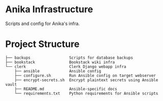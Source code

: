 # Anika Infrastructure

Scripts and config for Anika's infra.

# Project Structure

```
├── backups                 Scripts for database backups
├── bookstack               Bookstack wiki infra
└── clerk                   Clerk Django webapp infra
    ├── ansible             Ansible config
    ├── configure.sh        Run Ansible config on target webserver
    ├── encrypt-secrets.sh  Encrypt plaintext secrets using Ansible vault
    ├── README.md           Ansible-specific docs
    └── requirements.txt    Python requirements for Ansible scripts
```
